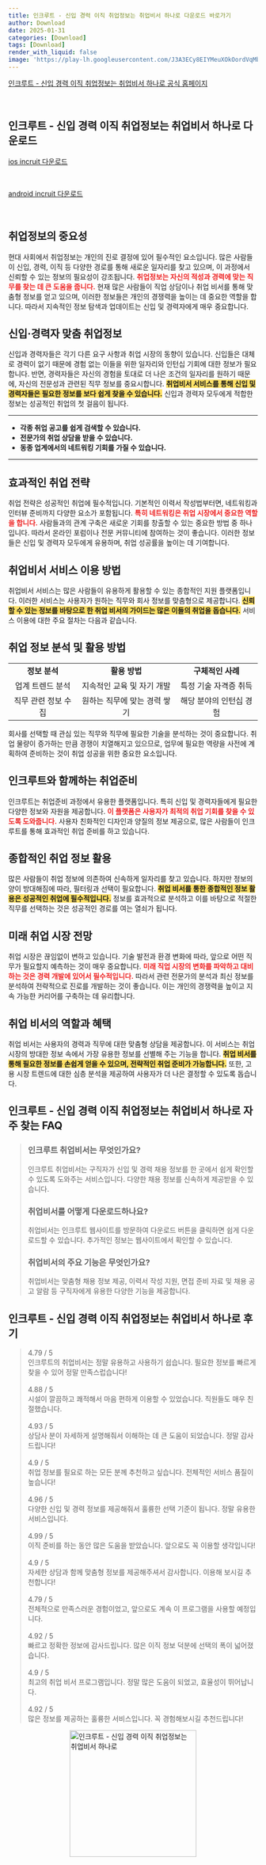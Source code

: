 ```yaml
---
title: 인크루트 - 신입 경력 이직 취업정보는 취업비서 하나로 다운로드 바로가기
author: Download
date: 2025-01-31
categories: [Download]
tags: [Download]
render_with_liquid: false
image: 'https://play-lh.googleusercontent.com/J3A3ECy8EIYMeuXOkOordVqMbcxhy6wAzDSGYLHN8ctD_osfGfs3KboIXZcMBejxmzrS=s256-rw'
---
```

<p><a class='click-button' title='인크루트 - 신입 경력 이직 취업정보는 취업비서 하나로' href='https://www.incruit.com/' rel='nofollow'>인크루트 - 신입 경력 이직 취업정보는 취업비서 하나로 공식 홈페이지</a></p><br>
<h2 id='인크루트 - 신입 경력 이직 취업정보는 취업비서 하나로_다운로드'>인크루트 - 신입 경력 이직 취업정보는 취업비서 하나로 다운로드</h2>
<p><a class="click-button ios" title="incruit 다운로드" href="https://apps.apple.com/kr/app/%EC%9D%B8%ED%81%AC%EB%A3%A8%ED%8A%B8-%EC%8B%A0%EC%9E%85-%EA%B2%BD%EB%A0%A5-%EC%9D%B4%EC%A7%81-%EC%B7%A8%EC%97%85%EC%A0%95%EB%B3%B4%EB%8A%94-%EC%B7%A8%EC%97%85%EB%B9%84%EC%84%9C-%ED%95%98%EB%82%98%EB%A1%9C/id366417871" rel="nofollow">ios incruit 다운로드</a></p><br>
<p><a class="click-button android" title="incruit 다운로드" href="https://play.google.comhttps://play.google.com/store/apps/details?id=incruit.app" rel="nofollow">android incruit 다운로드</a></p><br>


<h2 id='취업정보의 중요성'>취업정보의 중요성</h2>

<p>현대 사회에서 취업정보는 개인의 진로 결정에 있어 필수적인 요소입니다. 많은 사람들이 신입, 경력, 이직 등 다양한 경로를 통해 새로운 일자리를 찾고 있으며, 이 과정에서 신뢰할 수 있는 정보의 필요성이 강조됩니다. <b><span style="color: #ee2323;">취업정보는 자신의 적성과 경력에 맞는 직무를 찾는 데 큰 도움을 줍니다.</span></b> 현재 많은 사람들이 직업 상담이나 취업 비서를 통해 맞춤형 정보를 얻고 있으며, 이러한 정보들은 개인의 경쟁력을 높이는 데 중요한 역할을 합니다. 따라서 지속적인 정보 탐색과 업데이트는 신입 및 경력자에게 매우 중요합니다.</p>

<h2 id='신입·경력자 맞춤 취업정보'>신입·경력자 맞춤 취업정보</h2>

<p>신입과 경력자들은 각기 다른 요구 사항과 취업 시장의 동향이 있습니다. 신입들은 대체로 경력이 없기 때문에 경험 없는 이들을 위한 일자리와 인턴십 기회에 대한 정보가 필요합니다. 반면, 경력자들은 자신의 경험을 토대로 더 나은 조건의 일자리를 원하기 때문에, 자신의 전문성과 관련된 직무 정보를 중요시합니다. <b><span style="background-color: #ffe066;">취업비서 서비스를 통해 신입 및 경력자들은 필요한 정보를 보다 쉽게 찾을 수 있습니다.</span></b> 신입과 경력자 모두에게 적합한 정보는 성공적인 취업의 첫 걸음이 됩니다.</p>

<hr />

<ul>
    <li><b>각종 취업 공고를 쉽게 검색할 수 있습니다.</b></li>
    <li><b>전문가의 취업 상담을 받을 수 있습니다.</b></li>
    <li><b>동종 업계에서의 네트워킹 기회를 가질 수 있습니다.</b></li>
</ul>

<hr />

<h2 id='효과적인 취업 전략'>효과적인 취업 전략</h2>

<p>취업 전략은 성공적인 취업에 필수적입니다. 기본적인 이력서 작성법부터면, 네트워킹과 인터뷰 준비까지 다양한 요소가 포함됩니다. <b><span style="color: #ee2323;">특히 네트워킹은 취업 시장에서 중요한 역할을 합니다.</span></b> 사람들과의 관계 구축은 새로운 기회를 창출할 수 있는 중요한 방법 중 하나입니다. 따라서 온라인 포럼이나 전문 커뮤니티에 참여하는 것이 좋습니다. 이러한 정보들은 신입 및 경력자 모두에게 유용하며, 취업 성공률을 높이는 데 기여합니다.</p>

<h2 id='취업비서 서비스 이용 방법'>취업비서 서비스 이용 방법</h2>

<p>취업비서 서비스는 많은 사람들이 유용하게 활용할 수 있는 종합적인 지원 플랫폼입니다. 이러한 서비스는 사용자가 원하는 직무와 회사 정보를 맞춤형으로 제공합니다. <b><span style="background-color: #ffe066;">신뢰할 수 있는 정보를 바탕으로 한 취업 비서의 가이드는 많은 이들의 취업을 돕습니다.</span></b> 서비스 이용에 대한 주요 절차는 다음과 같습니다.</p>

<h2 id='취업 정보 분석 및 활용 방법'>취업 정보 분석 및 활용 방법</h2>

<table>
    <tr>
        <td style="text-align: center; height: 17px;"><b>정보 분석</b></td>
        <td style="text-align: center; height: 17px;"><b>활용 방법</b></td>
        <td style="text-align: center; height: 17px;"><b>구체적인 사례</b></td>
    </tr>
    <tr>
        <td style="text-align: center; height: 17px;">업계 트렌드 분석</td>
        <td style="text-align: center; height: 17px;">지속적인 교육 및 자기 개발</td>
        <td style="text-align: center; height: 17px;">특정 기술 자격증 취득</td>
    </tr>
    <tr>
        <td style="text-align: center; height: 17px;">직무 관련 정보 수집</td>
        <td style="text-align: center; height: 17px;">원하는 직무에 맞는 경력 쌓기</td>
        <td style="text-align: center; height: 17px;">해당 분야의 인턴십 경험</td>
    </tr>
</table>

<p>회사를 선택할 때 관심 있는 직무와 직무에 필요한 기술을 분석하는 것이 중요합니다. 취업 물량이 증가하는 만큼 경쟁이 치열해지고 있으므로, 업무에 필요한 역량을 사전에 계획하여 준비하는 것이 취업 성공을 위한 중요한 요소입니다.</p>

<h2 id='인크루트와 함께하는 취업준비'>인크루트와 함께하는 취업준비</h2>

<p>인크루트는 취업준비 과정에서 유용한 플랫폼입니다. 특히 신입 및 경력자들에게 필요한 다양한 정보와 자원을 제공합니다. <b><span style="color: #ee2323;">이 플랫폼은 사용자가 최적의 취업 기회를 찾을 수 있도록 도와줍니다.</span></b> 사용자 친화적인 디자인과 양질의 정보 제공으로, 많은 사람들이 인크루트를 통해 효과적인 취업 준비를 하고 있습니다.</p>

<h2 id='종합적인 취업 정보 활용'>종합적인 취업 정보 활용</h2>

<p>많은 사람들이 취업 정보에 의존하여 신속하게 일자리를 찾고 있습니다. 하지만 정보의 양이 방대해짐에 따라, 필터링과 선택이 필요합니다. <b><span style="background-color: #ffe066;">취업 비서를 통한 종합적인 정보 활용은 성공적인 취업에 필수적입니다.</span></b> 정보를 효과적으로 분석하고 이를 바탕으로 적절한 직무를 선택하는 것은 성공적인 경로를 여는 열쇠가 됩니다.</p>

<h2 id='미래 취업 시장 전망'>미래 취업 시장 전망</h2>

<p>취업 시장은 끊임없이 변하고 있습니다. 기술 발전과 환경 변화에 따라, 앞으로 어떤 직무가 필요할지 예측하는 것이 매우 중요합니다. <b><span style="color: #ee2323;">미래 직업 시장의 변화를 파악하고 대비하는 것은 경력 개발에 있어서 필수적입니다.</span></b> 따라서 관련 전문가의 분석과 최신 정보를 분석하여 전략적으로 진로를 개발하는 것이 좋습니다. 이는 개인의 경쟁력을 높이고 지속 가능한 커리어를 구축하는 데 유리합니다.</p>

<h2 id='취업 비서의 역할과 혜택'>취업 비서의 역할과 혜택</h2>

<p>취업 비서는 사용자의 경력과 직무에 대한 맞춤형 상담을 제공합니다. 이 서비스는 취업 시장의 방대한 정보 속에서 가장 유용한 정보를 선별해 주는 기능을 합니다. <b><span style="background-color: #ffe066;">취업 비서를 통해 필요한 정보를 손쉽게 얻을 수 있으며, 전략적인 취업 준비가 가능합니다.</span></b> 또한, 고용 시장 트렌드에 대한 심층 분석을 제공하여 사용자가 더 나은 결정할 수 있도록 돕습니다.</p>


<h2 id='인크루트 - 신입 경력 이직 취업정보는 취업비서 하나로_자주_찾는_FAQ'>인크루트 - 신입 경력 이직 취업정보는 취업비서 하나로 자주 찾는 FAQ</h2>
<div itemscope="" itemtype="https://schema.org/FAQPage"> 
<blockquote> 
<div itemscope="" itemprop="mainEntity" itemtype="https://schema.org/Question"> 
<h3 itemprop="name">인크루트 취업비서는 무엇인가요?</h3> 
<div itemscope="" itemprop="acceptedAnswer" itemtype="https://schema.org/Answer"> 
<span itemprop="text"> 
<p>인크루트 취업비서는 구직자가 신입 및 경력 채용 정보를 한 곳에서 쉽게 확인할 수 있도록 도와주는 서비스입니다. 다양한 채용 정보를 신속하게 제공받을 수 있습니다.</p> 
</span> 
</div> 
</div> 

<div itemscope="" itemprop="mainEntity" itemtype="https://schema.org/Question"> 
<h3 itemprop="name">취업비서를 어떻게 다운로드하나요?</h3> 
<div itemscope="" itemprop="acceptedAnswer" itemtype="https://schema.org/Answer"> 
<span itemprop="text"> 
<p>취업비서는 인크루트 웹사이트를 방문하여 다운로드 버튼을 클릭하면 쉽게 다운로드할 수 있습니다. 추가적인 정보는 웹사이트에서 확인할 수 있습니다.</p> 
</span> 
</div> 
</div> 

<div itemscope="" itemprop="mainEntity" itemtype="https://schema.org/Question"> 
<h3 itemprop="name">취업비서의 주요 기능은 무엇인가요?</h3> 
<div itemscope="" itemprop="acceptedAnswer" itemtype="https://schema.org/Answer"> 
<span itemprop="text"> 
<p>취업비서는 맞춤형 채용 정보 제공, 이력서 작성 지원, 면접 준비 자료 및 채용 공고 알람 등 구직자에게 유용한 다양한 기능을 제공합니다.</p> 
</span> 
</div> 
</div> 
</blockquote> 
</div>
<h2 id='인크루트 - 신입 경력 이직 취업정보는 취업비서 하나로_후기'>인크루트 - 신입 경력 이직 취업정보는 취업비서 하나로 후기</h2>
<div itemscope itemtype="https://schema.org/Product">
  <blockquote>
  <div itemprop="review" itemscope itemtype="https://schema.org/Review">
      <div itemprop="reviewRating" itemscope itemtype="https://schema.org/Rating"> <span itemprop="ratingValue">4.79</span> / <span itemprop="bestRating">5</span> </div>
      <span itemprop="reviewBody">인크루트의 취업비서는 정말 유용하고 사용하기 쉽습니다. 필요한 정보를 빠르게 찾을 수 있어 정말 만족스럽습니다!</span>
  </div>
  <br>
  <div itemprop="review" itemscope itemtype="https://schema.org/Review">
      <div itemprop="reviewRating" itemscope itemtype="https://schema.org/Rating"> <span itemprop="ratingValue">4.88</span> / <span itemprop="bestRating">5</span> </div>
      <span itemprop="reviewBody">시설이 깔끔하고 쾌적해서 마음 편하게 이용할 수 있었습니다. 직원들도 매우 친절했습니다.</span>
  </div>
  <br>
  <div itemprop="review" itemscope itemtype="https://schema.org/Review">
      <div itemprop="reviewRating" itemscope itemtype="https://schema.org/Rating"> <span itemprop="ratingValue">4.93</span> / <span itemprop="bestRating">5</span> </div>
      <span itemprop="reviewBody">상담사 분이 자세하게 설명해줘서 이해하는 데 큰 도움이 되었습니다. 정말 감사드립니다!</span>
  </div>
  <br>
  <div itemprop="review" itemscope itemtype="https://schema.org/Review">
      <div itemprop="reviewRating" itemscope itemtype="https://schema.org/Rating"> <span itemprop="ratingValue">4.9</span> / <span itemprop="bestRating">5</span> </div>
      <span itemprop="reviewBody">취업 정보를 필요로 하는 모든 분께 추천하고 싶습니다. 전체적인 서비스 품질이 높습니다!</span>
  </div>
  <br>
  <div itemprop="review" itemscope itemtype="https://schema.org/Review">
      <div itemprop="reviewRating" itemscope itemtype="https://schema.org/Rating"> <span itemprop="ratingValue">4.96</span> / <span itemprop="bestRating">5</span> </div>
      <span itemprop="reviewBody">다양한 신입 및 경력 정보를 제공해줘서 훌륭한 선택 기준이 됩니다. 정말 유용한 서비스입니다.</span>
  </div>
  <br>
  <div itemprop="review" itemscope itemtype="https://schema.org/Review">
      <div itemprop="reviewRating" itemscope itemtype="https://schema.org/Rating"> <span itemprop="ratingValue">4.99</span> / <span itemprop="bestRating">5</span> </div>
      <span itemprop="reviewBody">이직 준비를 하는 동안 많은 도움을 받았습니다. 앞으로도 꼭 이용할 생각입니다!</span>
  </div>
  <br>
  <div itemprop="review" itemscope itemtype="https://schema.org/Review">
      <div itemprop="reviewRating" itemscope itemtype="https://schema.org/Rating"> <span itemprop="ratingValue">4.9</span> / <span itemprop="bestRating">5</span> </div>
      <span itemprop="reviewBody">자세한 상담과 함께 맞춤형 정보를 제공해주셔서 감사합니다. 이용해 보시길 추천합니다!</span>
  </div>
  <br>
  <div itemprop="review" itemscope itemtype="https://schema.org/Review">
      <div itemprop="reviewRating" itemscope itemtype="https://schema.org/Rating"> <span itemprop="ratingValue">4.79</span> / <span itemprop="bestRating">5</span> </div>
      <span itemprop="reviewBody">전체적으로 만족스러운 경험이었고, 앞으로도 계속 이 프로그램을 사용할 예정입니다.</span>
  </div>
  <br>
  <div itemprop="review" itemscope itemtype="https://schema.org/Review">
      <div itemprop="reviewRating" itemscope itemtype="https://schema.org/Rating"> <span itemprop="ratingValue">4.92</span> / <span itemprop="bestRating">5</span> </div>
      <span itemprop="reviewBody">빠르고 정확한 정보에 감사드립니다. 많은 이직 정보 덕분에 선택의 폭이 넓어졌습니다.</span>
  </div>
  <br>
  <div itemprop="review" itemscope itemtype="https://schema.org/Review">
      <div itemprop="reviewRating" itemscope itemtype="https://schema.org/Rating"> <span itemprop="ratingValue">4.9</span> / <span itemprop="bestRating">5</span> </div>
      <span itemprop="reviewBody">최고의 취업 비서 프로그램입니다. 정말 많은 도움이 되었고, 효율성이 뛰어납니다.</span>
  </div>
  <br>
  <div itemprop="review" itemscope itemtype="https://schema.org/Review">
      <div itemprop="reviewRating" itemscope itemtype="https="https://schema.org/Rating"> <span itemprop="ratingValue">4.92</span> / <span itemprop="bestRating">5</span> </div>
      <span itemprop="reviewBody">많은 정보를 제공하는 훌륭한 서비스입니다. 꼭 경험해보시길 추천드립니다!</span>
  </div>
  </blockquote>
</div>
<figure class="image" style="display: flex; justify-content: center; align-items: center; margin: 0;"><img src="https://play-lh.googleusercontent.com/J3A3ECy8EIYMeuXOkOordVqMbcxhy6wAzDSGYLHN8ctD_osfGfs3KboIXZcMBejxmzrS=s256-rw" alt="인크루트 - 신입 경력 이직 취업정보는 취업비서 하나로" width="256" height="256" style="max-width: 100%; height: auto;"></figure>